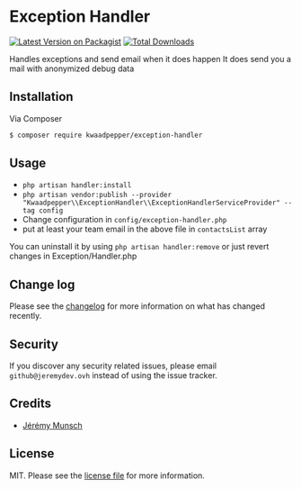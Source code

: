 # Exception Handler

[![Latest Version on Packagist][ico-version]][link-packagist]
[![Total Downloads][ico-downloads]][link-downloads]

Handles exceptions and send email when it does happen
It does send you a mail with anonymized debug data

## Installation

Via Composer

``` bash
$ composer require kwaadpepper/exception-handler
```

## Usage

  - `php artisan handler:install`
  - `php artisan vendor:publish --provider "Kwaadpepper\\ExceptionHandler\\ExceptionHandlerServiceProvider" --tag config`
  - Change configuration in `config/exception-handler.php`
  - put at least your team email in the above file in `contactsList` array

You can uninstall it by using `php artisan handler:remove` or just revert changes in Exception/Handler.php
## Change log

Please see the [changelog](changelog.md) for more information on what has changed recently.

## Security

If you discover any security related issues, please email `github@jeremydev.ovh` instead of using the issue tracker.

## Credits

- [Jérémy Munsch][link-author]

## License

MIT. Please see the [license file](license.md) for more information.

[ico-version]: https://img.shields.io/packagist/v/kwaadpepper/exception-handler?style=flat-square
[ico-downloads]: https://img.shields.io/packagist/dt/kwaadpepper/exception-handler?style=flat-square

[link-packagist]: https://packagist.org/packages/kwaadpepper/exception-handler
[link-downloads]: https://packagist.org/packages/kwaadpepper/exception-handler
[link-author]: https://github.com/kwaadpepper
